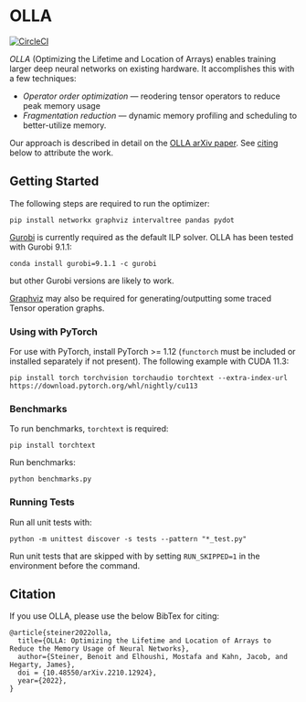 # OLLA

[![CircleCI](https://img.shields.io/circleci/build/github/facebookresearch/OLLA?label=CircleCI)](https://app.circleci.com/pipelines/github/facebookresearch/OLLA)

*OLLA* (Optimizing the Lifetime and Location of Arrays) enables training larger deep neural networks on existing hardware. It accomplishes this with a few techniques:
- *Operator order optimization* — reodering tensor operators to reduce peak memory usage
- *Fragmentation reduction* — dynamic memory profiling and scheduling to better-utilize memory.

Our approach is described in detail on the [OLLA arXiv paper](https://arxiv.org/abs/2210.12924). See [citing](#citation) below to attribute the work.

## Getting Started
The following steps are required to run the optimizer:
```
pip install networkx graphviz intervaltree pandas pydot
```
[Gurobi](https://support.gurobi.com/hc/en-us/articles/360044290292-How-do-I-install-Gurobi-for-Python-) is currently required as the default ILP solver. OLLA has been tested with Gurobi 9.1.1:
```
conda install gurobi=9.1.1 -c gurobi
```
but other Gurobi versions are likely to work.

[Graphviz](https://graphviz.org/download/) may also be required for generating/outputting some traced Tensor operation graphs.

### Using with PyTorch
For use with PyTorch, install PyTorch >= 1.12 (`functorch` must be included or installed separately if not present). The following example with CUDA 11.3:
```
pip install torch torchvision torchaudio torchtext --extra-index-url https://download.pytorch.org/whl/nightly/cu113
```

### Benchmarks
To run benchmarks, `torchtext` is required:
```
pip install torchtext
```
Run benchmarks:
```
python benchmarks.py
```

### Running Tests
Run all unit tests with:
```
python -m unittest discover -s tests --pattern "*_test.py"
```

Run unit tests that are skipped with by setting `RUN_SKIPPED=1` in the environment before the command.

## Citation

If you use OLLA, please use the below BibTex for citing:
```text
@article{steiner2022olla,
  title={OLLA: Optimizing the Lifetime and Location of Arrays to Reduce the Memory Usage of Neural Networks},
  author={Steiner, Benoit and Elhoushi, Mostafa and Kahn, Jacob, and Hegarty, James},
  doi = {10.48550/arXiv.2210.12924},
  year={2022},
}
```

